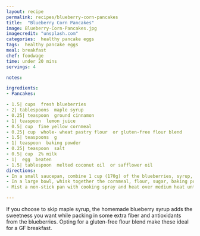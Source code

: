 ```yaml
---
layout: recipe
permalink: recipes/blueberry-corn-pancakes
title:  "Blueberry Corn Pancakes"
image: Blueberry-Corn-Pancakes.jpg
imagecredit: "unsplash.com"
categories:  healthy pancake eggs
tags:  healthy pancake eggs
meal: breakfast
chef: foodwage
time: under 20 mins
servings: 4

notes:

ingredients:
- Pancakes:

- 1.5| cups  fresh blueberries
- 2| tablespoons  maple syrup
- 0.25| teaspoon  ground cinnamon
- 1| teaspoon  lemon juice
- 0.5| cup  fine yellow cornmeal
- 0.25| cup  whole- wheat pastry flour  or gluten-free flour blend
- 1.5| teaspoons  g
- 1| teaspoon  baking powder
- 0.25| teaspoon  salt
- 0.5| cup  2% milk
- 1|  egg  beaten
- 1.5| tablespoon  melted coconut oil  or safflower oil
directions:
- In a small saucepan, combine 1 cup (170g) of the blueberries, syrup, cinnamon and lemon juice. Bring to a simmer over medium low heat and cook, stirring frequently, until the blueberries have popped and released their juices and the mixture is syrupy, 4 minutes. Keep warm over low heat.
- In a large bowl, whisk together the cornmeal, flour, sugar, baking powder and salt. In a small bowl, whisk together the milk, egg and oil. Pour the wet ingredients into the dry ingredients. Add the blueberries and stir until combined.
- Mist a non-stick pan with cooking spray and heat over medium heat until hot. Scoop the batter into a 0.25|-cup measure and pour into the pan. Repeat with remaining batter in 2 batches, spacing the pancakes a few inches apart. Flip the pancakes when the edges look dry and the bottoms are golden brown, about 3 minutes. Adjust heat as necessary. Cook on the second side until cooked through. Serve with the blueberry syrup.

---
```


If you choose to skip maple syrup, the homemade blueberry syrup adds the sweetness you want while packing in some extra fiber and antioxidants from the blueberries. Opting for a gluten-free flour blend make these ideal for a GF breakfast.